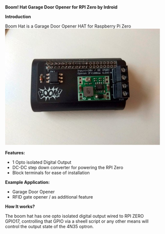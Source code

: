 **Boom! Hat Garage Door Opener for RPI Zero by Irdroid**

**Introduction** 

Boom Hat is a Garage Door Opener HAT for Raspberry Pi Zero
![Brickz](https://github.com/Irdroid/boom/blob/main/Documents/3.jpg)

**Features:**
- 1 Opto isolated Digital Output
- DC-DC step down converter for powering the RPI Zero
- Block terminals for ease of installation

**Example Application:**
- Garage Door Opener
- RFID gate opener / as additional feature

**How It works?**

The boom hat has one opto isolated digital output wired to RPI ZERO GPIO17, controlling that GPIO via a sheell script or any other means will control the output state of the 4N35 optron.
